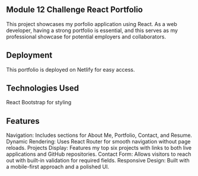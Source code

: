 ## Module 12 Challenge React Portfolio
This project showcases my porfolio application using React. As a web developer, having a strong portfolio is essential, and this serves as my professional showcase for potential employers and collaborators.

## Deployment
This portfolio is deployed on Netlify for easy access.


## Technologies Used
React
Bootstrap for styling

## Features
Navigation: Includes sections for About Me, Portfolio, Contact, and Resume.
Dynamic Rendering: Uses React Router for smooth navigation without page reloads.
Projects Display: Features my top six projects with links to both live applications and GitHub repositories.
Contact Form: Allows visitors to reach out with built-in validation for required fields.
Responsive Design: Built with a mobile-first approach and a polished UI.
